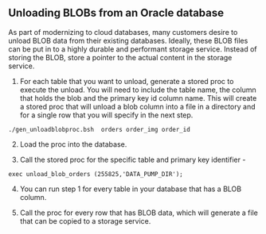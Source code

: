 ## Unloading BLOBs from an Oracle database
As part of modernizing to cloud databases, many customers desire to unload BLOB data from their existing databases. Ideally, these BLOB files can be put in to a highly durable and performant storage service. Instead of storing the BLOB, store a pointer to the actual content in the storage service.

1. For each table that you want to unload, generate a stored proc to execute the unload. You will need to include the table name, the column that holds the blob and the primary key id column name. This will create a stored proc that will unload a blob column into a file in a directory and for a single row that you will specify in the next step.
```
./gen_unloadblobproc.bsh  orders order_img order_id
```
2. Load the proc into the database.

3. Call the stored proc for the specific table and primary key identifier - 
```
exec unload_blob_orders (255825,'DATA_PUMP_DIR');
```
4. You can run step 1 for every table in your database that has a BLOB column.

5. Call the proc for every row that has BLOB data, which will generate a file that can be copied to a storage service.
